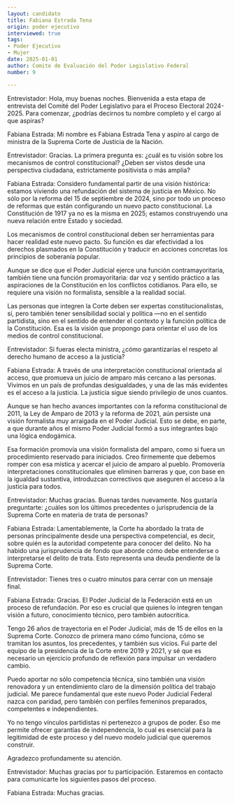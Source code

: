 ```yaml
---
layout: candidato
title: Fabiana Estrada Tena
origin: poder ejecutivo
interviewed: true
tags:
- Poder Ejecutivo
- Mujer
date: 2025-01-01
author: Comite de Evaluación del Poder Legislativo Federal
number: 9

---
```


Entrevistador: Hola, muy buenas noches. Bienvenida a esta etapa de entrevista del Comité del Poder Legislativo para el Proceso Electoral 2024-2025. Para comenzar, ¿podrías decirnos tu nombre completo y el cargo al que aspiras?

Fabiana Estrada: Mi nombre es Fabiana Estrada Tena y aspiro al cargo de ministra de la Suprema Corte de Justicia de la Nación.

Entrevistador: Gracias. La primera pregunta es: ¿cuál es tu visión sobre los mecanismos de control constitucional? ¿Deben ser vistos desde una perspectiva ciudadana, estrictamente positivista o más amplia?

Fabiana Estrada: Considero fundamental partir de una visión histórica: estamos viviendo una refundación del sistema de justicia en México. No sólo por la reforma del 15 de septiembre de 2024, sino por todo un proceso de reformas que están configurando un nuevo pacto constitucional. La Constitución de 1917 ya no es la misma en 2025; estamos construyendo una nueva relación entre Estado y sociedad.

Los mecanismos de control constitucional deben ser herramientas para hacer realidad este nuevo pacto. Su función es dar efectividad a los derechos plasmados en la Constitución y traducir en acciones concretas los principios de soberanía popular.

Aunque se dice que el Poder Judicial ejerce una función contramayoritaria, también tiene una función promayoritaria: dar voz y sentido práctico a las aspiraciones de la Constitución en los conflictos cotidianos. Para ello, se requiere una visión no formalista, sensible a la realidad social.

Las personas que integren la Corte deben ser expertas constitucionalistas, sí, pero también tener sensibilidad social y política —no en el sentido partidista, sino en el sentido de entender el contexto y la función política de la Constitución. Esa es la visión que propongo para orientar el uso de los medios de control constitucional.

Entrevistador: Si fueras electa ministra, ¿cómo garantizarías el respeto al derecho humano de acceso a la justicia?

Fabiana Estrada: A través de una interpretación constitucional orientada al acceso, que promueva un juicio de amparo más cercano a las personas. Vivimos en un país de profundas desigualdades, y una de las más evidentes es el acceso a la justicia. La justicia sigue siendo privilegio de unos cuantos.

Aunque se han hecho avances importantes con la reforma constitucional de 2011, la Ley de Amparo de 2013 y la reforma de 2021, aún persiste una visión formalista muy arraigada en el Poder Judicial. Esto se debe, en parte, a que durante años el mismo Poder Judicial formó a sus integrantes bajo una lógica endogámica.

Esa formación promovía una visión formalista del amparo, como si fuera un procedimiento reservado para iniciados. Creo firmemente que debemos romper con esa mística y acercar el juicio de amparo al pueblo. Promovería interpretaciones constitucionales que eliminen barreras y que, con base en la igualdad sustantiva, introduzcan correctivos que aseguren el acceso a la justicia para todos.

Entrevistador: Muchas gracias. Buenas tardes nuevamente. Nos gustaría preguntarte: ¿cuáles son los últimos precedentes o jurisprudencia de la Suprema Corte en materia de trata de personas?

Fabiana Estrada: Lamentablemente, la Corte ha abordado la trata de personas principalmente desde una perspectiva competencial, es decir, sobre quién es la autoridad competente para conocer del delito. No ha habido una jurisprudencia de fondo que aborde cómo debe entenderse o interpretarse el delito de trata. Esto representa una deuda pendiente de la Suprema Corte.

Entrevistador: Tienes tres o cuatro minutos para cerrar con un mensaje final.

Fabiana Estrada: Gracias. El Poder Judicial de la Federación está en un proceso de refundación. Por eso es crucial que quienes lo integren tengan visión a futuro, conocimiento técnico, pero también autocrítica.

Tengo 26 años de trayectoria en el Poder Judicial, más de 15 de ellos en la Suprema Corte. Conozco de primera mano cómo funciona, cómo se tramitan los asuntos, los precedentes, y también sus vicios. Fui parte del equipo de la presidencia de la Corte entre 2019 y 2021, y sé que es necesario un ejercicio profundo de reflexión para impulsar un verdadero cambio.

Puedo aportar no sólo competencia técnica, sino también una visión renovadora y un entendimiento claro de la dimensión política del trabajo judicial. Me parece fundamental que este nuevo Poder Judicial Federal nazca con paridad, pero también con perfiles femeninos preparados, competentes e independientes.

Yo no tengo vínculos partidistas ni pertenezco a grupos de poder. Eso me permite ofrecer garantías de independencia, lo cual es esencial para la legitimidad de este proceso y del nuevo modelo judicial que queremos construir.

Agradezco profundamente su atención.

Entrevistador: Muchas gracias por tu participación. Estaremos en contacto para comunicarte los siguientes pasos del proceso.

Fabiana Estrada: Muchas gracias.

